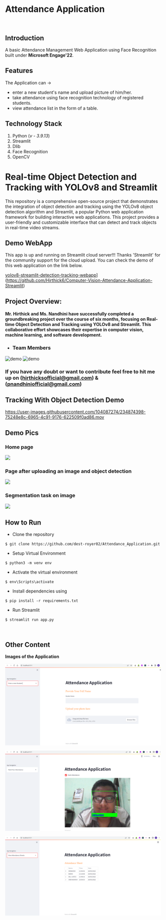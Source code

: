 # Attendance Application</br></br>


## Introduction
A basic Attendance Management Web Application using Face Recognition built under **Microsoft Engage'22**. </br>

## Features
The Application can ->
* enter a new student's name and upload picture of him/her.
* take attendance using face recognition technology of registered students.
* view attendance list in the form of a table. </br>

## Technology Stack
1. Python (*v - 3.9.13*)
2. Streamlit
3. Dlib
4. Face Recognition
5. OpenCV </br>
# Real-time Object Detection and Tracking with YOLOv8 and Streamlit

This repository is a comprehensive open-source project that demonstrates the integration of object detection and tracking using the YOLOv8 object detection algorithm and Streamlit, a popular Python web application framework for building interactive web applications. This project provides a user-friendly and customizable interface that can detect and track objects in real-time video streams.

## Demo WebApp

This app is up and running on Streamlit cloud server!!! Thanks 'Streamlit' for the community support for the cloud upload. You can check the demo of this web application on the link below.

[yolov8-streamlit-detection-tracking-webapp](https://codingmantras-yolov8-streamlit-detection-tracking-app-njcqjg.streamlit.app/)](https://github.com/Hirthick6/Computer-Vision-Attendance-Application-Streamlit)

## Project Overview:

#### Mr. Hirthick and Ms. Nandhini have successfully completed a groundbreaking project over the course of six months, focusing on Real-time Object Detection and Tracking using YOLOv8 and Streamlit. This collaborative effort showcases their expertise in computer vision, machine learning, and software development.

- ### Team Members
![demo](https://media.giphy.com/media/v1.Y2lkPTc5MGI3NjExMnBuZXZ0aGhqNTFtd3Q0MnBrbXUwcjBjNjI4M3JqcTFkaGw4eXdoeSZlcD12MV9pbnRlcm5hbF9naWZfYnlfaWQmY3Q9Zw/wXFdM9bohG4bqK2qOT/giphy.gif
)
![demo](https://media.giphy.com/media/v1.Y2lkPTc5MGI3NjExem4zOGJrdml6Y2J6bXBkeGk1MzdnN2ljeHA2NGM3OTFnOTF5ajFxdiZlcD12MV9pbnRlcm5hbF9naWZfYnlfaWQmY3Q9Zw/aYKfK57T7t8Ndraf66/giphy.gif)
###  If you have any doubt or want to contribute feel free to hit me up on (hirthicksofficial@gmail.com) & (pnandhiniofficial@gmail.com)
                                                                           
## Tracking With Object Detection Demo

<https://user-images.githubusercontent.com/104087274/234874398-75248e8c-6965-4c91-9176-622509f0ad86.mov>

## Demo Pics

### Home page

<img src="https://github.com/Hirthick6/YOLOv8-Object-Detection-and-Tracking-streamlit-/blob/main/assets/pic1.png" >

### Page after uploading an image and object detection

<img src="https://github.com/Hirthick6/YOLOv8-Object-Detection-and-Tracking-streamlit-/blob/main/assets/pic3.png" >

### Segmentation task on image

<img src="https://github.com/Hirthick6/YOLOv8-Object-Detection-and-Tracking-streamlit-/blob/main/assets/segmentation.png" >


## How to Run
* Clone the repository

```
$ git clone https://github.com/dest-royer02/Attendance_Application.git
```
* Setup Virtual Environment

```
$ python3 -m venv env
```
* Activate the virtual environment

```
$ env\Scripts\activate
```
* Install dependencies using

```
$ pip install -r requirements.txt
```
* Run Streamlit

```
$ streamlit run app.py
```
</br>

## Other Content
**Images of the Application**</br>

![Entry Page](https://github.com/dest-royer02/Attendance_Application/blob/main/Extras_for_Readme_File/2.png)
</br>

![Mark Attendance Page](https://github.com/dest-royer02/Attendance_Application/blob/main/Extras_for_Readme_File/3.png)
</br>

![View Attendance Page](https://github.com/dest-royer02/Attendance_Application/blob/main/Extras_for_Readme_File/4.png)


